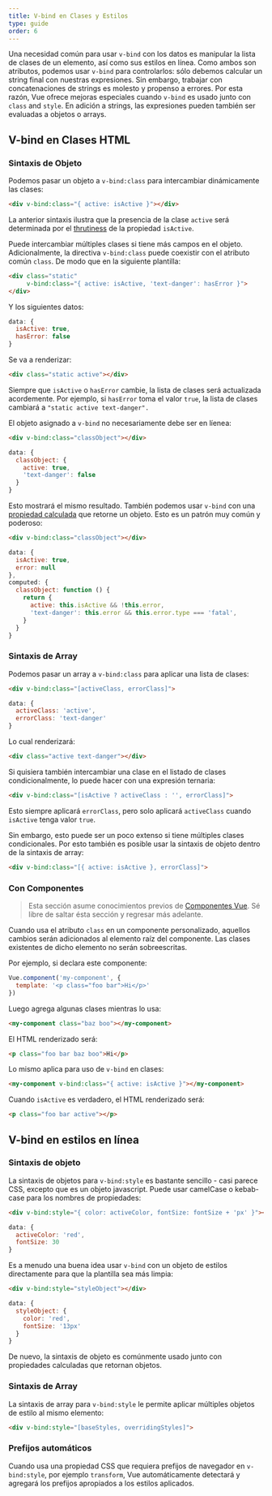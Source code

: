 ```yaml
---
title: V-bind en Clases y Estilos
type: guide
order: 6
---
```


Una necesidad común para usar `v-bind` con los datos es manipular la lista de clases de un elemento, así como sus estilos en línea. Como ambos son atributos, podemos usar `v-bind` para controlarlos: sólo debemos calcular un string final con nuestras expresiones. Sin embargo, trabajar con concatenaciones de strings es molesto y propenso a errores. Por esta razón, Vue ofrece mejoras especiales cuando `v-bind` es usado junto con `class` and `style`. En adición a strings, las expresiones pueden también ser evaluadas a objetos o arrays.

## V-bind en Clases HTML

### Sintaxis de Objeto

Podemos pasar un objeto a `v-bind:class` para intercambiar dinámicamente las clases:

``` html
<div v-bind:class="{ active: isActive }"></div>
```

La anterior sintaxis ilustra que la presencia de la clase `active` será determinada por el [thrutiness](https://developer.mozilla.org/en-US/docs/Glossary/Truthy) de la propiedad `isActive`.

Puede intercambiar múltiples clases si tiene más campos en el objeto. Adicionalmente, la directiva `v-bind:class` puede coexistir con el atributo común `class`. De modo que en la siguiente plantilla:

``` html
<div class="static"
     v-bind:class="{ active: isActive, 'text-danger': hasError }">
</div>
```

Y los siguientes datos:

``` js
data: {
  isActive: true,
  hasError: false
}
```

Se va a renderizar:

``` html
<div class="static active"></div>
```

Siempre que `isActive` o `hasError` cambie, la lista de clases será actualizada acordemente. Por ejemplo, si `hasError` toma el valor `true`, la lista de clases cambiará a `"static active text-danger".`

El objeto asignado a `v-bind` no necesariamente debe ser en líenea:

``` html
<div v-bind:class="classObject"></div>
```
``` js
data: {
  classObject: {
    active: true,
    'text-danger': false
  }
}
```

Esto mostrará el mismo resultado. También podemos usar `v-bind` con una [propiedad calculada](computed.html) que retorne un objeto. Esto es un patrón muy común y poderoso:

``` html
<div v-bind:class="classObject"></div>
```
``` js
data: {
  isActive: true,
  error: null
},
computed: {
  classObject: function () {
    return {
      active: this.isActive && !this.error,
      'text-danger': this.error && this.error.type === 'fatal',
    }
  }
}
```

### Sintaxis de Array

Podemos pasar un array a `v-bind:class` para aplicar una lista de clases:

``` html
<div v-bind:class="[activeClass, errorClass]">
```
``` js
data: {
  activeClass: 'active',
  errorClass: 'text-danger'
}
```

Lo cual renderizará:

``` html
<div class="active text-danger"></div>
```

Si quisiera también intercambiar una clase en el listado de clases condicionalmente, lo puede hacer con una expresión ternaria:

``` html
<div v-bind:class="[isActive ? activeClass : '', errorClass]">
```

Esto siempre aplicará `errorClass`, pero solo aplicará `activeClass` cuando `isActive` tenga valor `true`.

Sin embargo, esto puede ser un poco extenso si tiene múltiples clases condicionales. Por esto también es posible usar la sintaxis de objeto dentro de la sintaxis de array:

``` html
<div v-bind:class="[{ active: isActive }, errorClass]">
```

### Con Componentes

> Esta sección asume conocimientos previos de [Componentes Vue](components.html). Sé libre de saltar ésta sección y regresar más adelante.

Cuando usa el atributo `class` en un componente personalizado, aquellos cambios serán adicionados al elemento raíz del componente. Las clases existentes de dicho elemento no serán sobreescritas.

Por ejemplo, si declara este componente:

``` js
Vue.component('my-component', {
  template: '<p class="foo bar">Hi</p>'
})
```

Luego agrega algunas clases mientras lo usa:

``` html
<my-component class="baz boo"></my-component>
```

El HTML renderizado será:

``` html
<p class="foo bar baz boo">Hi</p>
```

Lo mismo aplica para uso de `v-bind` en clases:

``` html
<my-component v-bind:class="{ active: isActive }"></my-component>
```

Cuando `isActive` es verdadero, el HTML renderizado será:

``` html
<p class="foo bar active"></p>
```

## V-bind en estilos en línea

### Sintaxis de objeto

La sintaxis de objetos para `v-bind:style` es bastante sencillo - casi parece CSS, excepto que es un objeto javascript. Puede usar camelCase o kebab-case para los nombres de propiedades:

``` html
<div v-bind:style="{ color: activeColor, fontSize: fontSize + 'px' }"></div>
```
``` js
data: {
  activeColor: 'red',
  fontSize: 30
}
```

Es a menudo una buena idea usar `v-bind` con un objeto de estilos directamente para que la plantilla sea más limpia:

``` html
<div v-bind:style="styleObject"></div>
```
``` js
data: {
  styleObject: {
    color: 'red',
    fontSize: '13px'
  }
}
```

De nuevo, la sintaxis de objeto es comúnmente usado junto con propiedades calculadas que retornan objetos.

### Sintaxis de Array

La sintaxis de array para `v-bind:style` le permite aplicar múltiples objetos de estilo al mismo elemento:

``` html
<div v-bind:style="[baseStyles, overridingStyles]">
```

### Prefijos automáticos

Cuando usa una propiedad CSS que requiera prefijos de navegador en `v-bind:style`, por ejemplo `transform`, Vue automáticamente detectará y agregará los prefijos apropiados a los estilos aplicados.
